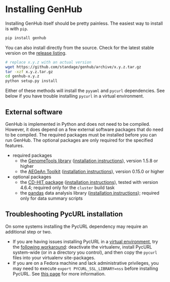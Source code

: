 Installing GenHub
=================

Installing GenHub itself should be pretty painless.
The easiest way to install is with `pip`.

```bash
pip install genhub
```

You can also install directly from the source.
Check for the latest stable version on the [release listing][rel].

```bash
# replace x.y.z with an actual version
wget https://github.com/standage/genhub/archive/x.y.z.tar.gz
tar -xzf x.y.z.tar.gz
cd genhub-x.y.z
python setup.py install
```

Either of these methods will install the `pyyaml` and `pycurl` dependencies.
See below if you have trouble installing `pycurl` in a virtual environment.

## External software

GenHub is implemented in Python and does not need to be compiled.
However, it does depend on a few external software packages that do need to be compiled.
The required packages must be installed before you can run GenHub.
The optional packages are only required for the specified features.

- required packages
    - the [GenomeTools library][gt] ([installation instructions][gt-install]), version 1.5.8 or higher
    - the [AEGeAn Toolkit][agn] ([installation instructions][agn-install]), version 0.15.0 or higher
- optional packages
    - the [CD-HIT package][cdhit] ([installation instructions][cdhit-install]), tested with version 4.6.4;
      required only for the `cluster` build task
    - the [pandas][pandas] data analysis library ([installation instructions][pandas-install]);
      required only for data summary scripts

## Troubleshooting PycURL installation

On some systems installing the PycURL dependency may require an additional step or two.

- If you are having issues installing PycURL in a [virtual environment][venv], try the [following workaround][curl]: deactivate the virtualenv, install PycURL system-wide (or in a directory you control), and then copy the `pycurl` files into your virtualenv site-packages.
- If you are on a Fedora machine and lack administrative privileges, you may need to execute `export PYCURL_SSL_LIBRARY=nss` before installing PycURL. See [this page][pycurl_ssl] for more information.


[gt]: https://github.com/genometools/genometools
[gt-install]: https://github.com/genometools/genometools
[agn]: http://standage.github.io/AEGeAn
[agn-install]: http://aegean.readthedocs.org/
[cdhit]: http://weizhongli-lab.org/cd-hit/
[cdhit-install]: http://weizhongli-lab.org/cd-hit/download.php
[pandas]: http://pandas.pydata.org/
[pandas-install]: http://pandas.pydata.org/pandas-docs/stable/install.html
[venv]: http://docs.python-guide.org/en/latest/dev/virtualenvs/
[curl]: http://eon01.com/blog/hacking-pycurl-installation-problem-within-virtualenv/
[pycurl_ssl]: http://pycurl.sourceforge.net/doc/install.html#pip-and-cached-pycurl-package
[rel]: https://github.com/standage/genhub/releases

